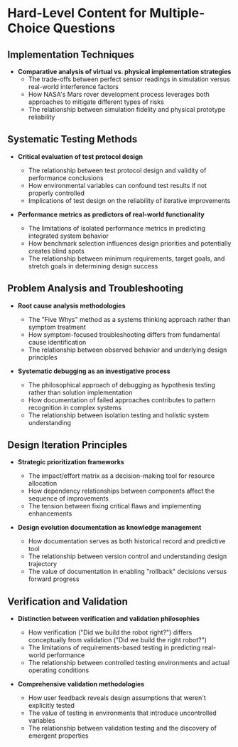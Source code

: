 # Hard-Level Content for Multiple-Choice Questions

## Implementation Techniques
- **Comparative analysis of virtual vs. physical implementation strategies**
  - The trade-offs between perfect sensor readings in simulation versus real-world interference factors
  - How NASA's Mars rover development process leverages both approaches to mitigate different types of risks
  - The relationship between simulation fidelity and physical prototype reliability

## Systematic Testing Methods
- **Critical evaluation of test protocol design**
  - The relationship between test protocol design and validity of performance conclusions
  - How environmental variables can confound test results if not properly controlled
  - Implications of test design on the reliability of iterative improvements

- **Performance metrics as predictors of real-world functionality**
  - The limitations of isolated performance metrics in predicting integrated system behavior
  - How benchmark selection influences design priorities and potentially creates blind spots
  - The relationship between minimum requirements, target goals, and stretch goals in determining design success

## Problem Analysis and Troubleshooting
- **Root cause analysis methodologies**
  - The "Five Whys" method as a systems thinking approach rather than symptom treatment
  - How symptom-focused troubleshooting differs from fundamental cause identification
  - The relationship between observed behavior and underlying design principles

- **Systematic debugging as an investigative process**
  - The philosophical approach of debugging as hypothesis testing rather than solution implementation
  - How documentation of failed approaches contributes to pattern recognition in complex systems
  - The relationship between isolation testing and holistic system understanding

## Design Iteration Principles
- **Strategic prioritization frameworks**
  - The impact/effort matrix as a decision-making tool for resource allocation
  - How dependency relationships between components affect the sequence of improvements
  - The tension between fixing critical flaws and implementing enhancements

- **Design evolution documentation as knowledge management**
  - How documentation serves as both historical record and predictive tool
  - The relationship between version control and understanding design trajectory
  - The value of documentation in enabling "rollback" decisions versus forward progress

## Verification and Validation
- **Distinction between verification and validation philosophies**
  - How verification ("Did we build the robot right?") differs conceptually from validation ("Did we build the right robot?")
  - The limitations of requirements-based testing in predicting real-world performance
  - The relationship between controlled testing environments and actual operating conditions

- **Comprehensive validation methodologies**
  - How user feedback reveals design assumptions that weren't explicitly tested
  - The value of testing in environments that introduce uncontrolled variables
  - The relationship between validation testing and the discovery of emergent properties